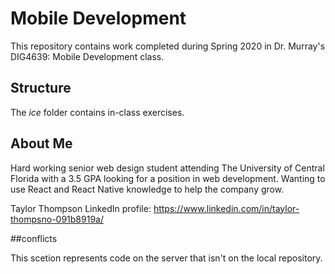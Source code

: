 # Mobile Development
This repository contains work completed during Spring 2020 in Dr. Murray's DIG4639: Mobile Development class.

## Structure
The *ice* folder contains in-class exercises. 

## About Me
Hard working senior web design student attending The University of Central Florida with a 3.5 GPA looking for a position in web development. Wanting to use React and React Native knowledge to help the company grow. 

Taylor Thompson LinkedIn profile: https://www.linkedin.com/in/taylor-thompsno-091b8919a/

##conflicts

This scetion represents code on the server that isn't on the local repository.
